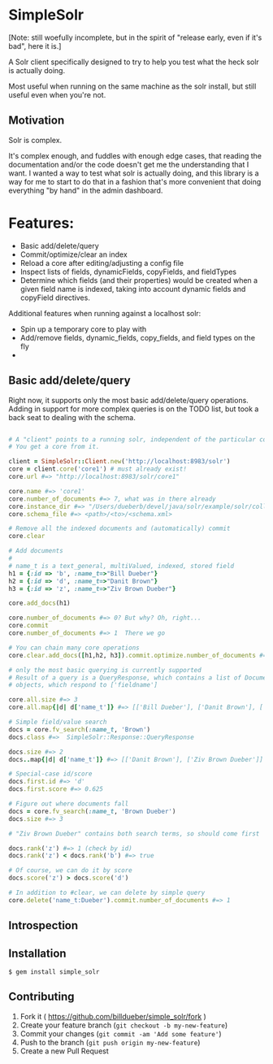 # SimpleSolr

[Note: still woefully incomplete, but in the spirit of "release early,
even if it's bad", here it is.]

A Solr client specifically designed to try to help you test what the heck
solr is actually doing.

Most useful when running on the same machine as the solr install, but
still useful even when you're not.


## Motivation

Solr is complex.

It's complex enough, and fuddles with enough edge cases, that reading
the documentation and/or the code doesn't get me the understanding
that I want. I wanted a way to test what solr is actually doing, and
this library is a way for me to start to do that in a fashion that's
more convenient that doing everything "by hand" in the admin dashboard.

# Features:

  * Basic add/delete/query
  * Commit/optimize/clear an index
  * Reload a core after editing/adjusting a config file
  * Inspect lists of fields, dynamicFields, copyFields, and
    fieldTypes
  * Determine which fields (and their properties) would be
    created when a given field name is indexed, taking into
    account dynamic fields and copyField directives.

Additional features when running against a localhost solr:
  * Spin up a temporary core to play with
  * Add/remove fields, dynamic_fields, copy_fields, and field types
    on the fly
  *

## Basic add/delete/query

Right now, it supports only the most basic add/delete/query operations.
Adding in support for more complex queries is on the TODO list, but took
a back seat to dealing with the schema.


```ruby

# A "client" points to a running solr, independent of the particular core
# You get a core from it.

client = SimpleSolr::Client.new('http://localhost:8983/solr')
core = client.core('core1') # must already exist!
core.url #=> "http://localhost:8983/solr/core1"

core.name #=> 'core1'
core.number_of_documents #=> 7, what was in there already
core.instance_dir #=> "/Users/dueberb/devel/java/solr/example/solr/collection1/"
core.schema_file #=> <path>/<to>/<schema.xml>

# Remove all the indexed documents and (automatically) commit
core.clear

# Add documents
#
# name_t is a text_general, multiValued, indexed, stored field
h1 = {:id => 'b', :name_t=>"Bill Dueber"}
h2 = {:id => 'd', :name_t=>"Danit Brown"}
h3 = {:id => 'z', :name_t=>"Ziv Brown Dueber"}

core.add_docs(h1)

core.number_of_documents #=> 0? But why? Oh, right...
core.commit
core.number_of_documents #=> 1  There we go

# You can chain many core operations
core.clear.add_docs([h1,h2, h3]).commit.optimize.number_of_documents #=> 3

# only the most basic querying is currently supported
# Result of a query is a QueryResponse, which contains a list of Document
# objects, which respond to ['fieldname']

core.all.size #=> 3
core.all.map{|d| d['name_t']} #=> [['Bill Dueber'], ['Danit Brown'], ['Ziv Brown Dueber']]

# Simple field/value search
docs = core.fv_search(:name_t, 'Brown')
docs.class #=>  SimpleSolr::Response::QueryResponse

docs.size #=> 2
docs..map{|d| d['name_t']} #=> [['Danit Brown'], ['Ziv Brown Dueber']]

# Special-case id/score
docs.first.id #=> 'd'
docs.first.score #=> 0.625

# Figure out where documents fall
docs = core.fv_search(:name_t, 'Brown Dueber')
docs.size #=> 3

# "Ziv Brown Dueber" contains both search terms, so should come first

docs.rank('z') #=> 1 (check by id)
docs.rank('z') < docs.rank('b') #=> true

# Of course, we can do it by score
docs.score('z') > docs.score('d')

# In addition to #clear, we can delete by simple query
core.delete('name_t:Dueber').commit.number_of_documents #=> 1


```

## Introspection








## Installation

    $ gem install simple_solr


## Contributing

1. Fork it ( https://github.com/billdueber/simple_solr/fork )
2. Create your feature branch (`git checkout -b my-new-feature`)
3. Commit your changes (`git commit -am 'Add some feature'`)
4. Push to the branch (`git push origin my-new-feature`)
5. Create a new Pull Request
